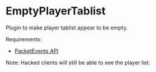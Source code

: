 # EmptyPlayerTablist
Plugin to make player tablist appear to be empty.

Requirements:
- [PacketEvents API](https://www.spigotmc.org/resources/packetevents-api.80279/)

Note: Hacked clients will still be able to see the player list.